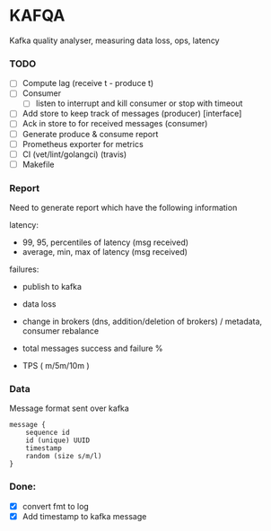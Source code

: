 # KAFQA

Kafka quality analyser, measuring data loss, ops, latency

### TODO
* [ ] Compute lag (receive t - produce t)
* [ ] Consumer
    * [ ] listen to interrupt and kill consumer or stop with timeout
* [ ] Add store to keep track of messages (producer) [interface]
* [ ] Ack in store to for received messages (consumer)
* [ ] Generate produce & consume report
* [ ] Prometheus exporter for metrics
* [ ] CI (vet/lint/golangci) (travis)
* [ ] Makefile

### Report

Need to generate report which have the following information

latency:
 * 99, 95, percentiles of latency (msg received)
 * average, min, max of latency (msg received)

failures:
 * publish to kafka
 * data loss

* change in brokers (dns, addition/deletion of brokers) / metadata, consumer rebalance
* total messages success and failure %
* TPS ( m/5m/10m )

### Data

Message format sent over kafka
```
message {
    sequence id
    id (unique) UUID
    timestamp
    random (size s/m/l)
}
```

### Done:
* [X] convert fmt to log
* [X] Add timestamp to kafka message
